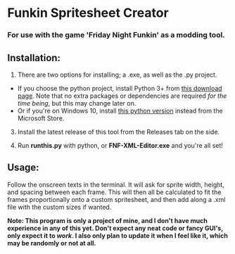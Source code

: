 # Funkin Spritesheet Creator
### For use with the game 'Friday Night Funkin' as a modding tool.

## Installation:
1. There are two options for installing; a .exe, as well as the .py project.

* If you choose the python project, install Python 3+ from [this download page](https://www.python.org/downloads/). Note that no extra packages or dependencies are required *for the time being*, but this may change later on.
* Or if you're on Windows 10, install [this python version](https://www.microsoft.com/en-us/p/python-39/9p7qfqmjrfp7) instead from the Microsoft Store.

3. Install the latest release of this tool from the Releases tab on the side.

4. Run **runthis.py** with python, or **FNF-XML-Editor.exe** and you're all set!

## Usage:
Follow the onscreen texts in the terminal. It will ask for sprite width, height, and spacing between each frame. This will then all be calculated to fit the frames proportionally onto a custom spritesheet, and then add along a .xml file with the custom sizes if wanted.

**Note: This program is only a project of mine, and I don't have much experience in any of this yet. Don't expect any neat code or fancy GUI's, only expect it to *work*. I also only plan to update it when I feel like it, which may be randomly or not at all.**
